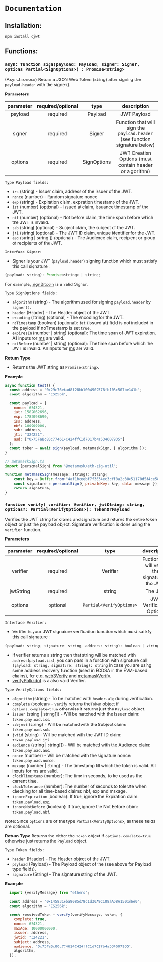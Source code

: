 # `Documentation`

## **Installation**:

```console
npm install djwt
```

## **Functions**:

### **`async function sign(payload: Payload, signer: Signer, options Partial<SignOptions>) : Promise<string>`**

(Asynchronous) Return a JSON Web Token (string) after signing the `payload.header` with the signer().

**Parameters**

| parameter    | required/optional | type | description |
|    :---:     |     :---:      |     :---:     |     :---:     |
| payload   | required     | Payload   |  JWT Payload |
| signer   | required     | Signer   |  Function that will sign the `payload.header` (see function signature below) |
| options   | required     | SignOptions   | JWT Creation Options (must contain header or algorithm) |

`Type Payload fields:`
* `iss`   (string) - Issuer claim, address of the issuer of the JWT.
* `nonce`  (number) - Random signature nonce.
* `exp`  (string) - Expiration claim, expiration timestamp of the JWT.
* `iat`  (number) (optional) - Issued at  claim, issuance timestamp of the JWT.
* `nbf`  (number) (optional) - Not before claim, the time span before which the JWT
is invalid.
* `sub`  (string) (optional) - Subject claim, the subject of the JWT.
* `jti`  (string) (optional) - The JWT ID claim, unique identifier for the JWT.
* `aud`  (string | string[]) (optional) - The Audience claim, recipient or group of recipients of the JWT.

`Interface Signer:`
* Signer is your JWT (`payload.header`) signing function which must satisfy this call signature : 
```js   
(payload: string): Promise<string> | string; 
```
For example, [signBitcoin](./examples/bitcoinjs/signBitcoin.ts) is a valid Signer.

`Type SignOptions fields:`
* `algorithm` (string) - The algorithm used for signing `payload.header` by `signer()`.
* `header` (Header) - The Header object of the JWT.
* `encoding` (string) (optional) - The encoding for the JWT.
* `noTimestamp` (boolean) (optional): `iat` (issued at) field is not included in the payload if noTimestamp is set `true`.
* `expiresIn` (number | string) (optional): The time span of JWT expiration. All inputs for [ms](https://github.com/vercel/ms) are valid.
* `notBefore` (number | string) (optional): The time span before which the JWT is invalid. All inputs for [ms](https://github.com/vercel/ms) are valid.

**Return Type** 
* Returns the JWT string as `Promise<string>`.

**Example**
```js
async function test() {
  const address = "0x29c76e6ad8f28bb1004902578fb108c507be341b";
  const algorithm = "ES256k";

  const payload = {
    nonce: 654321,
    iat: 1582062696,
    exp: 1782098690,
    iss: address,
    nbf: 100000000,
    sub: address,
    jti: "324221",
    aud: ["0x75FaBc80c774614C424ffC1d7017b4a534607935"]
  };
  const token = await sign(payload, metamaskSign, { algorithm });
}

// metamaskSign.ts
import {personalSign} from "@metamask/eth-sig-util";

function metamaskSign(message: string): string{
    const key = Buffer.from("4af1bceebf7f3634ec3cff8a2c38e51178d5d4ce585c52d6043e5e2cc3418bb0", 'hex');
    const signature = personalSign({ privateKey: key, data: message });
    return signature;
}

```

### **`function verify( verifier: Verifier, jwtString: string, options?: Partial<VerifyOptions>): TokenOrPayload `**

Verifies the JWT string for claims and signature and returns the entire token object or just the payload object. Signature verification is done using the `verifier` function.

**Parameters**

| parameter    | required/optional | type | description |
|    :---:     |     :---:      |     :---:     |     :---:     |
| verifier   | required     | Verifier   | Fuction that will verify the signature in the JWT. |
| jwtString   | required     | string   |  The JWT |
| options   | optional     | `Partial<VerifyOptions>`   | JWT Verification Options |

`Interface Verifier:`
* Verifier is your JWT signature verification function which must satisfy this call signature : 
```js   
(payload: string, signature: string, address: string): boolean | string;
```
* If verifier returns a string then that string will be matched with `address`(`payload.iss`), you can pass in a function with signature call `(payload: string, signature: string): string` in case you are using some address recovery function (used in ECDSA in the EVM-based chains), for e.g. [web3Verify](./examples/web3/web3Verify.ts) and [metamaskVerify](./examples/metamask/metamaskVerify.ts).
* [verifyPolkadot](./examples/polkadot.js/verifyPolkadot.ts) is a also valid Verifier.

`Type VerifyOptions fields:`
* `algorithm` (string) - To be matched with `header.alg` during verification.
* `complete` (boolean) - `verify` returns the`Token` object if `options.complete=true` otherwise it returns just the `Payload` object.
* `issuer`  (string | string[]) - Will be matched with the Issuer claim: `token.payload.iss`.
* `subject`  (string) - Will be matched with the Subject claim: `token.payload.sub`.
* `jwtid`  (string) - Will be matched with the JWT ID claim: `token.payload.jti`.
* `audience`  (string | string[]) - Will be matched with the Audience claim: `token.payload.aud`.
* `nonce`  (number) - Will be matched with the signature nonce: `token.payload.nonce`.
* `maxage`  (number | string) - The timestamp till which the token is valid. All inputs for [ms](https://github.com/vercel/ms) are valid.
* `clockTimestamp` (number): The time in seconds, to be used as the current time.
* `clockTolerance` (number): The number of seconds to tolerate when checking for all time-based claims: nbf, exp and maxage.
* `ignoreExpiration` (boolean): If true, ignore the Expiration claim: `token.payload.exp`.
* `ignoreNotBefore` (boolean): If true, ignore the Not Before claim: `token.payload.nbf`.

Note: Since `options` are of the type `Partial<VerifyOptions>`, all these fields are optional.

**Return Type** 
Returns the either the `Token` object if `options.complete=true` otherwise just returns the `Payload` object.

`Type Token fields:`
* `header` (Header) - The Header object of the JWT.
* `payload` (Payload) - The Payload object of the  (see above for Payload type fields).
* `signature` (String) - The signature string of the JWT.


**Example**
```js
  import {verifyMessage} from "ethers";
  
  const address = "0x145831eba8085d78c1d30A9C108aAD8A1501d6e0";
  const algorithm = "ES256k";

  const receivedToken = verify(verifyMessage, token, {
    complete: true,
    nonce: 654321,
    maxAge: 10000000000,
    issuer: address,
    jwtid: "324221",
    subject: address,
    audience: "0x75FaBc80c774614C424ffC1d7017b4a534607935",
    algorithm,
  });
```